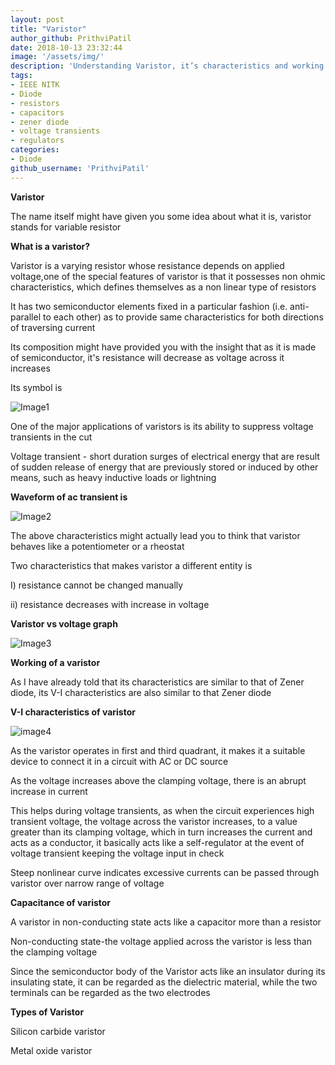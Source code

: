 ```yaml
---
layout: post
title: "Varistor"
author_github: PrithviPatil
date: 2018-10-13 23:32:44
image: '/assets/img/'
description: 'Understanding Varistor, it’s characteristics and working'
tags:
- IEEE NITK
- Diode
- resistors
- capacitors
- zener diode
- voltage transients
- regulators
categories:
- Diode
github_username: 'PrithviPatil'
---
```

**Varistor**

The name itself might have given you some idea about what it is, varistor stands for variable resistor

**What is a varistor?**

Varistor is a varying resistor whose resistance depends on applied voltage,one of the special features of varistor is that it possesses non ohmic characteristics, which defines themselves as a non linear type of resistors

It has two semiconductor elements fixed in a particular fashion (i.e. anti-parallel to each other) as to provide same characteristics for both directions of traversing current

Its composition might have provided you with the insight that as it is made of semiconductor, it&#39;s resistance will decrease as voltage across it increases

Its symbol is

 ![Image1](https://lh6.googleusercontent.com/proxy/4TOTDidg4_eCpClsE_OBHe8kuQx1uJSjiewOsZMXD1ZXn0oEglGhcctXxK8FdDyFZiFP6_oxAe0Rm076hfRJznSkytoevCxSKVnFRYxVhHSsO5zl7ydWFv1k5i8P2GAqSYpTPfSJ8QmJPH8Vrlw=w345-h426-nc)

One of the major applications of varistors is its ability to suppress voltage transients in the cut

Voltage transient - short duration surges of electrical energy that are result of sudden release of energy that are previously stored or induced by other means, such as heavy inductive loads or lightning

**Waveform of ac transient is**

![Image2](http://www.circuitstoday.com/wp-content/uploads/2017/09/AC-Transient-Waveform-of-Varistor.jpg)

The above characteristics might actually lead you to think that varistor behaves like a potentiometer or a rheostat

Two characteristics that makes varistor a different entity is

I) resistance cannot be changed manually

ii) resistance decreases with increase in voltage

**Varistor vs voltage graph**

 ![Image3](http://www.circuitstoday.com/wp-content/uploads/2017/09/Varistor-Static-Resistance-VS-Voltage.jpg)

**Working of a varistor**

As I have already told that its characteristics are similar to that of Zener diode, its V-I characteristics are also similar to that Zener diode

**V-I characteristics of varistor**

 ![image4](http://www.circuitstoday.com/wp-content/uploads/2017/09/Varistor-Voltage-Current-Characteristics.png)

As the varistor operates in first and third quadrant, it makes it a suitable device to connect it in a circuit with AC or DC source

As the voltage increases above the clamping voltage, there is an abrupt increase in current

This helps during voltage transients, as when the circuit experiences high transient voltage, the voltage across the varistor increases, to a value greater than its clamping voltage, which in turn increases the current and acts as a conductor, it basically acts like a self-regulator at the event of voltage transient keeping the voltage input in check

Steep nonlinear curve indicates excessive currents can be passed through varistor over narrow range of voltage

**Capacitance of varistor**

A varistor in non-conducting state acts like a capacitor more than a resistor

Non-conducting state-the voltage applied across the varistor is less than the clamping voltage

Since the semiconductor body of the Varistor acts like an insulator during its insulating state, it can be regarded as the dielectric material, while the two terminals can be regarded as the two electrodes

**Types of Varistor**

Silicon carbide varistor

Metal oxide varistor
